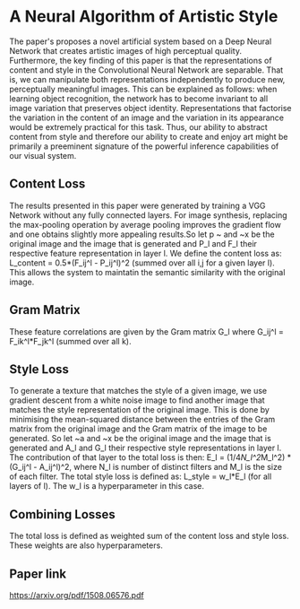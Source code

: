 # A Neural Algorithm of Artistic Style

The paper's proposes a novel artificial system based on a Deep Neural Network that creates artistic images of high perceptual quality. Furthermore, the key finding of this paper is that the representations of content and style in the Convolutional Neural Network are separable. That is, we can manipulate both representations independently to produce new, perceptually meaningful images. This can be explained as follows: when learning object recognition, the network has to become invariant to all image variation that preserves object identity. Representations that factorise the variation in the content of an image and the variation in its appearance would be extremely practical for this task. Thus, our ability to abstract content from style and therefore our ability to create and enjoy art might be primarily a preeminent signature of the powerful inference capabilities of our visual system.

## Content Loss

The results presented in this paper were generated by training a VGG Network without any fully connected layers. For image synthesis, replacing the
max-pooling operation by average pooling improves the gradient flow and one obtains slightly more appealing results.So let p ~ and ~x be the original image and the image that is generated and P_l and F_l their respective feature representation in layer l. We define the content loss as: L_content = 0.5*(F_ij^l - P_ij^l)^2 (summed over all i,j for a given layer l). This allows the system to maintatin the semantic similarity with the original image.

## Gram Matrix

These feature correlations are given by the Gram matrix G_l where G_ij^l = F_ik^l*F_jk^l (summed over all k).

## Style Loss

To generate a texture that matches the style of a given image, we use gradient descent from a white noise image to find another image that matches the style representation of the original image. This is done by minimising the mean-squared distance between the entries of the Gram matrix from the original image and the Gram matrix of the image to be generated. So let ~a and ~x be the original image and the image that is generated and A_l and G_l their respective style representations in layer l. The contribution of that layer to the total loss is then: E_l = (1/4*N_l^2*M_l^2) * (G_ij^l - A_ij^l)^2, where N_l is number of distinct filters and M_l is the size of each filter. The total style loss is defined as: L_style = w_l*E_l (for all layers of l). The w_l is a hyperparameter in this case.

## Combining Losses

The total loss is defined as weighted sum of the content loss and style loss. These weights are also hyperparameters.

## Paper link

https://arxiv.org/pdf/1508.06576.pdf
